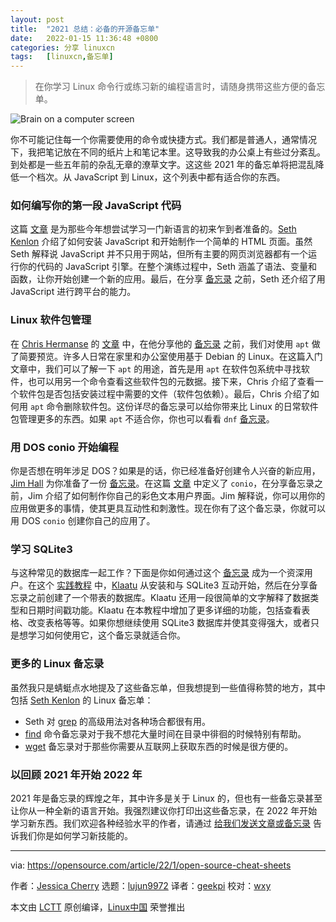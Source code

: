 ```yaml
---
layout: post
title:	"2021 总结：必备的开源备忘单"
date:	2022-01-15 11:36:48 +0800 
categories:	分享 linuxcn 
tags:	[linuxcn,备忘单]
---
```




> 
> 在你学习 Linux 命令行或练习新的编程语言时，请随身携带这些方便的备忘单。
> 
> 
> 


![](/Asserts/Images//attachment/album/202201/15/113627xxt6ldzq5hvtqvg8.jpg "Brain on a computer screen")


你不可能记住每一个你需要使用的命令或快捷方式。我们都是普通人，通常情况下，我把笔记放在不同的纸片上和笔记本里。这导致我的办公桌上有些过分紊乱。到处都是一些五年前的杂乱无章的潦草文字。这这些 2021 年的备忘单将把混乱降低一个档次。从 JavaScript 到 Linux，这个列表中都有适合你的东西。


### 如何编写你的第一段 JavaScript 代码


这篇 [文章](https://opensource.com/article/21/7/javascript-cheat-sheet) 是为那些今年想尝试学习一门新语言的初来乍到者准备的。[Seth Kenlon](https://opensource.com/users/seth) 介绍了如何安装 JavaScript 和开始制作一个简单的 HTML 页面。虽然 Seth 解释说 JavaScript 并不只用于网站，但所有主要的网页浏览器都有一个运行你的代码的 JavaScript 引擎。在整个演练过程中，Seth 涵盖了语法、变量和函数，让你开始创建一个新的应用。最后，在分享 [备忘录](https://opensource.com/downloads/javascript-cheat-sheet) 之前，Seth 还介绍了用 JavaScript 进行跨平台的能力。


### Linux 软件包管理


在 [Chris Hermanse](https://opensource.com/users/clhermansen) 的 [文章](https://opensource.com/article/21/6/apt-linux) 中，在他分享他的 [备忘录](https://opensource.com/downloads/apt-cheat-sheet) 之前，我们对使用 `apt` 做了简要预览。许多人日常在家里和办公室使用基于 Debian 的 Linux。在这篇入门文章中，我们可以了解一下 `apt` 的用途，首先是用 `apt` 在软件包系统中寻找软件，也可以用另一个命令查看这些软件包的元数据。接下来，Chris 介绍了查看一个软件包是否包括安装过程中需要的文件（软件包依赖）。最后，Chris 介绍了如何用 `apt` 命令删除软件包。这份详尽的备忘录可以给你带来比 Linux 的日常软件包管理更多的东西。如果 `apt` 不适合你，你也可以看看 `dnf` [备忘录](https://opensource.com/downloads/dnf-cheat-sheet)。


### 用 DOS conio 开始编程


你是否想在明年涉足 DOS？如果是的话，你已经准备好创建令人兴奋的新应用，[Jim Hall](https://opensource.com/users/jim-hall) 为你准备了一份 [备忘录](https://opensource.com/downloads/dos-conio-cheat-sheet)。在这篇 [文章](https://opensource.com/article/21/9/programming-dos-conio) 中定义了 `conio`，在分享备忘录之前，Jim 介绍了如何制作你自己的彩色文本用户界面。Jim 解释说，你可以用你的应用做更多的事情，使其更具互动性和刺激性。现在你有了这个备忘录，你就可以用 DOS `conio` 创建你自己的应用了。


### 学习 SQLite3


与这种常见的数据库一起工作？下面是你如何通过这个 [备忘录](https://opensource.com/downloads/sqlite-cheat-sheet) 成为一个资深用户。在这个 [实践教程](https://opensource.com/article/21/2/sqlite3-cheat-sheet) 中，[Klaatu](https://opensource.com/users/klaatu) 从安装和与 SQLite3 互动开始，然后在分享备忘录之前创建了一个带表的数据库。Klaatu 还用一段很简单的文字解释了数据类型和日期时间戳功能。Klaatu 在本教程中增加了更多详细的功能，包括查看表格、改变表格等等。如果你想继续使用 SQLite3 数据库并使其变得强大，或者只是想学习如何使用它，这个备忘录就适合你。


### 更多的 Linux 备忘录


虽然我只是蜻蜓点水地提及了这些备忘单，但我想提到一些值得称赞的地方，其中包括 [Seth Kenlon](https://opensource.com/users/seth) 的 Linux 备忘单：


* Seth 对 [grep](https://opensource.com/downloads/grep-cheat-sheet) 的高级用法对各种场合都很有用。
* [find](https://opensource.com/downloads/linux-find-cheat-sheet) 命令备忘录对于我不想花大量时间在目录中徘徊的时候特别有帮助。
* [wget](https://opensource.com/downloads/linux-wget-cheat-sheet) 备忘录对于那些你需要从互联网上获取东西的时候是很方便的。


### 以回顾 2021 年开始 2022 年


2021 年是备忘录的辉煌之年，其中许多是关于 Linux 的，但也有一些备忘录甚至让你从一种全新的语言开始。我强烈建议你打印出这些备忘录，在 2022 年开始学习新东西。我们欢迎各种经验水平的作者，请通过 [给我们发送文章或备忘录](https://opensource.com/how-submit-article) 告诉我们你是如何学习新技能的。




---


via: <https://opensource.com/article/22/1/open-source-cheat-sheets>


作者：[Jessica Cherry](https://opensource.com/users/cherrybomb) 选题：[lujun9972](https://github.com/lujun9972) 译者：[geekpi](https://github.com/geekpi) 校对：[wxy](https://github.com/wxy)


本文由 [LCTT](https://github.com/LCTT/TranslateProject) 原创编译，[Linux中国](https://linux.cn/) 荣誉推出
